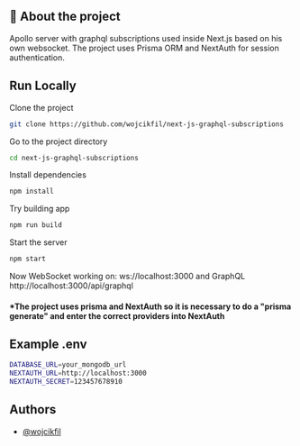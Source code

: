 
## 🚀 About the project
Apollo server with graphql subscriptions used inside Next.js based on his own websocket. The project uses Prisma ORM and NextAuth for session authentication. 


## Run Locally

Clone the project

```bash
git clone https://github.com/wojcikfil/next-js-graphql-subscriptions
```

Go to the project directory

```bash
cd next-js-graphql-subscriptions
```

Install dependencies

```bash
npm install
```
Try building app
```bash
npm run build
```
Start the server

```bash
npm start
```

Now WebSocket working on: ws://localhost:3000 and GraphQL http://localhost:3000/api/graphql

#### *The project uses prisma and NextAuth so it is necessary to do a "prisma generate" and enter the correct providers into NextAuth
## Example .env

```bash
DATABASE_URL=your_mongodb_url
NEXTAUTH_URL=http://localhost:3000
NEXTAUTH_SECRET=123457678910
```


## Authors

- [@wojcikfil](https://www.github.com/wojcikfil)

